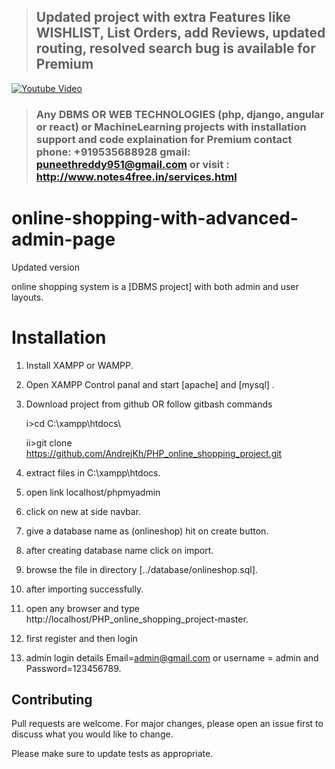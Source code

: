 > ## Updated project with extra Features like WISHLIST, List Orders, add Reviews, updated routing, resolved search bug is available for Premium 

[![Youtube Video](https://img.youtube.com/vi/gLwfj67GI8A/0.jpg)](https://youtu.be/gLwfj67GI8A)

> ### Any DBMS OR WEB TECHNOLOGIES (php, django, angular or react) or MachineLearning projects with installation support and code explaination for Premium contact phone: +919535688928 gmail: puneethreddy951@gmail.com or visit : http://www.notes4free.in/services.html

# online-shopping-with-advanced-admin-page
Updated version

online shopping system is a [DBMS project] with both admin and user layouts.

# Installation

1. Install XAMPP or WAMPP.

2. Open XAMPP Control panal and start [apache] and [mysql] .

3. Download project from github
    OR follow gitbash commands
    
    i>cd C:\\xampp\htdocs\
    
    ii>git clone https://github.com/AndrejKh/PHP_online_shopping_project.git
    
4. extract files in C:\\xampp\htdocs\.

5. open link localhost/phpmyadmin

6. click on new at side navbar.

7. give a database name as (onlineshop) hit on create button.

8. after creating database name click on import.

9. browse the file in directory [../database/onlineshop.sql].

10. after importing successfully.

11. open any browser and type http://localhost/PHP_online_shopping_project-master.

12. first register and then login

13. admin login details  Email=admin@gmail.com or username = admin and Password=123456789.

## Contributing
Pull requests are welcome. For major changes, please open an issue first to discuss what you would like to change.

Please make sure to update tests as appropriate.
